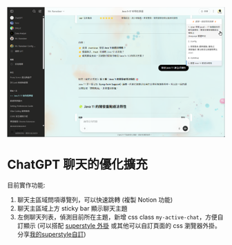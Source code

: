 <img src="chatgpt_feature_overview.png" width=800>

# ChatGPT 聊天的優化擴充

目前實作功能:
1. 聊天主區域問項導覽列，可以快速跳轉 (複製 Notion 功能)
2. 聊天主區域上方 sticky bar 顯示聊天主題
3. 左側聊天列表，偵測目前所在主題，新增 css class `my-active-chat`，方便自訂顯示 (可以搭配 [superstyle 外掛](https://microsoftedge.microsoft.com/addons/detail/super-styles/lgcjpmgldoadgddlhigdadahfdecchcp) 或其他可以自訂頁面的 css 瀏覽器外掛。分享[我的superstyle自訂](ben-superstyle-custom-chatgpt.md))
